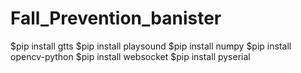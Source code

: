 # Fall_Prevention_banister
$pip install gtts
$pip install playsound
$pip install numpy
$pip install opencv-python
$pip install websocket
$pip install pyserial
